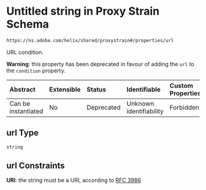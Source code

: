 # Untitled string in Proxy Strain Schema

```txt
https://ns.adobe.com/helix/shared/proxystrain#/properties/url
```

URL condition.

**Warning**: this property has been deprecated in favour of adding the `url` to the `condition` property.

| Abstract            | Extensible | Status     | Identifiable            | Custom Properties | Additional Properties | Access Restrictions | Defined In                                                                 |
| :------------------ | :--------- | :--------- | :---------------------- | :---------------- | :-------------------- | :------------------ | :------------------------------------------------------------------------- |
| Can be instantiated | No         | Deprecated | Unknown identifiability | Forbidden         | Allowed               | none                | [proxystrain.schema.json*](proxystrain.schema.json "open original schema") |

## url Type

`string`

## url Constraints

**URI**: the string must be a URI, according to [RFC 3986](https://tools.ietf.org/html/rfc3986 "check the specification")
